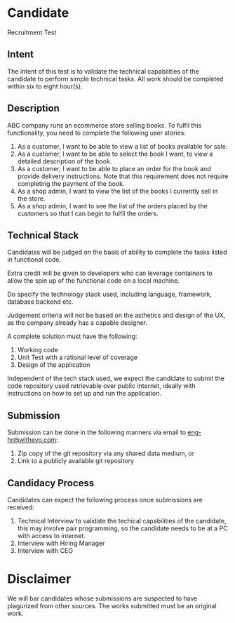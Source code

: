 # Candidate
Recruitment Test

## Intent
The intent of this test is to validate the technical capabilities of the candidate to perform simple technical tasks.
All work should be completed within six to eight hour(s).

## Description
ABC company runs an ecommerce store selling books.  To fulfil this functionality, you need to complete the following user stories:

1. As a customer, I want to be able to view a list of books available for sale.
2. As a customer, I want to be able to select the book I want, to view a detailed description of the book.
3. As a customer, I want to be able to place an order for the book and provide delivery instructions. Note that this requirement does not require completing the payment of the book.
4. As a shop admin, I want to view the list of the books I currently sell in the store.
5. As a shop admin, I want to see the list of the orders placed by the customers so that I can begin to fulfil the orders.

## Technical Stack
Candidates will be judged on the basis of ability to complete the tasks listed in functional code.

Extra credit will be given to developers who can leverage containers to allow the spin up of the functional code on a local machine.

Do specify the technology stack used, including language, framework, database backend etc.

Judgement criteria will not be based on the asthetics and design of the UX, as the company already has a capable designer.

A complete solution must have the following:
1. Working code
2. Unit Test with a rational level of coverage
3. Design of the application

Independent of the tech stack used, we expect the candidate to submit the code repository used retrievable over public internet, 
ideally with instructions on how to set up and run the application.

## Submission
Submission can be done in the following manners via email to [eng-hr@withevo.com](mailto:eng-hr@withevo.com):
1. Zip copy of the git repository via any shared data medium, or
2. Link to a publicly available git repository

## Candidacy Process
Candidates can expect the following process once submissions are received:
1. Technical Interview to validate the techical capabilities of the candidate, this may involve pair programming, so the candidate needs to be at a PC with access to internet.
2. Interview with Hiring Manager
3. Interview with CEO

# Disclaimer
We will bar candidates whose submissions are suspected to have plagurized from other sources.  The works submitted must be an original work.
